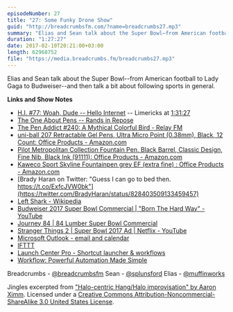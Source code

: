 ```yaml
---
episodeNumber: 27
title: "27: Some Funky Drone Show"
guid: "http://breadcrumbsfm.com/?name=breadcrumbs27.mp3"
summary: "Elias and Sean talk about the Super Bowl—from American football to Lady Gaga to Budweiser—and then talk a bit about following sports in general."
duration: "1:27:27"
date: 2017-02-10T20:21:00+03:00
length: 62968752
file: "https://media.breadcrumbs.fm/breadcrumbs27.mp3"
---
```

Elias and Sean talk about the Super Bowl--from American football to Lady Gaga to Budweiser--and then talk a bit about following sports in general.

**Links and Show Notes** 
- [H.I. #77: Woah, Dude -- Hello Internet](http://www.hellointernet.fm/podcast/77) -- Limericks at [1:31:27](https://overcast.fm/+BgMUj7LVw/1:31:27)
- [The One About Pens -- Rands in Repose](http://randsinrepose.com/archives/the-one-about-pens/)
- [The Pen Addict #240: A Mythical Colorful Bird - Relay FM](https://www.relay.fm/penaddict/240)
- [uni-ball 207 Retractable Gel Pens, Ultra Micro Point (0.38mm), Black, 12 Count: Office Products - Amazon.com](http://www.amazon.com/dp/B005HNZ5SW/?tag=breadcrumbsfm-20)
- [Pilot Metropolitan Collection Fountain Pen, Black Barrel, Classic Design, Fine Nib, Black Ink (91111): Office Products - Amazon.com](http://www.amazon.com/dp/B00KRPFD96/?tag=breadcrumbsfm-20)
- [Kaweco Sport Skyline Fountainpen grey EF (extra fine) : Office Products - Amazon.com](http://www.amazon.com/dp/B00LZN98U4/?tag=breadcrumbsfm-20)
- [Brady Haran on Twitter: "Guess I can go to bed then. https://t.co/ExfcJVW0bk"](https://twitter.com/BradyHaran/status/828403509133459457)
- [Left Shark - Wikipedia](https://en.wikipedia.org/wiki/Left_Shark?wprov=sfsi1)
- [Budweiser 2017 Super Bowl Commercial | "Born The Hard Way" - YouTube](https://youtu.be/HtBZvl7dIu4)
- [Journey 84 | 84 Lumber Super Bowl Commercial](http://journey84.com/)
- [Stranger Things 2 | Super Bowl 2017 Ad | Netflix - YouTube](https://youtu.be/9Egf5U8xLo8)
- [ Microsoft Outlook - email and calendar](https://geo.itunes.apple.com/us/app/microsoft-outlook-email-calendar/id951937596)
- [IFTTT](https://ifttt.com/)
- [ Launch Center Pro - Shortcut launcher & workflows](https://geo.itunes.apple.com/us/app/launch-center-pro-shortcut/id532016360)
- [ Workflow: Powerful Automation Made Simple](https://geo.itunes.apple.com/us/app/workflow-powerful-automation/id915249334)

Breadcrumbs - [@breadcrumbsfm](https://twitter.com/breadcrumbsfm) Sean - [@splunsford](https://twitter.com/splunsford) Elias - [@muffinworks](https://twitter.com/muffinworks)

Jingles excerpted from [ "Halo-centric Hang/Halo improvisation" by Aaron Ximm](http://freemusicarchive.org/music/aaron_ximm/handpans_and_the_hang/). Licensed under a [Creative Commons Attribution-Noncommercial-ShareAlike 3.0 United States License](http://creativecommons.org/licenses/by-nc-sa/3.0/us/).